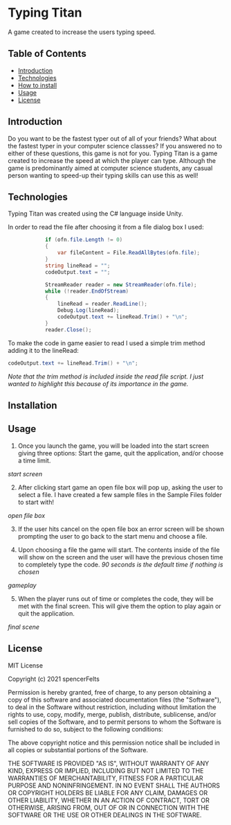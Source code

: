 # Typing Titan
A game created to increase the users typing speed.

## Table of Contents
- [Introduction](https://github.com/spencerFelts/TypingTitan#Introduction)
- [Technologies](https://github.com/spencerFelts/TypingTitan#Technologies)
- [How to install](https://github.com/spencerFelts/TypingTitan#Installation)
- [Usage](https://github.com/spencerFelts/TypingTitan#Usage)
- [License](https://github.com/spencerFelts/TypingTitan#License)

## Introduction
Do you want to be the fastest typer out of all of your friends? What about the fastest typer in your computer science classses? If you answered no to either of these questions, this game is not for you. Typing Titan is a game created to increase the speed at which the player can type. Although the game is predominantly aimed at computer science students, any casual person wanting to speed-up their typing skills can use this as well! 

## Technologies
Typing Titan was created using the C# language inside Unity.

In order to read the file after choosing it from a file dialog box I used:

```C#
            if (ofn.file.Length != 0)
            {
                var fileContent = File.ReadAllBytes(ofn.file);
            }
            string lineRead = "";
            codeOutput.text = "";

            StreamReader reader = new StreamReader(ofn.file);
            while (!reader.EndOfStream)
            {
                lineRead = reader.ReadLine();
                Debug.Log(lineRead);
                codeOutput.text += lineRead.Trim() + "\n";
            }
            reader.Close();
 ```

To make the code in game easier to read I used a simple trim method adding it to the lineRead:
```C#
codeOutput.text += lineRead.Trim() + "\n";
```
*Note that the trim method is included inside the read file script. I just wanted to highlight this because of its importance in the game.*

## Installation

## Usage
1. Once you launch the game, you will be loaded into the start screen giving three options: Start the game, quit the application, and/or choose a time limit. 

*start screen*

2. After clicking start game an open file box will pop up, asking the user to select a file. I have created a few sample files in the Sample Files folder to start with!

*open file box*

3. If the user hits cancel on the open file box an error screen will be shown prompting the user to go back to the start menu and choose a file.



4. Upon choosing a file the game will start. The contents inside of the file will show on the screen and the user will have the previous chosen time to completely type the code.
*90 seconds is the default time if nothing is chosen*

*gameplay*

5. When the player runs out of time or completes the code, they will be met with the final screen. This will give them the option to play again or quit the application.

*final scene*

## License
MIT License

Copyright (c) 2021 spencerFelts

Permission is hereby granted, free of charge, to any person obtaining a copy
of this software and associated documentation files (the "Software"), to deal
in the Software without restriction, including without limitation the rights
to use, copy, modify, merge, publish, distribute, sublicense, and/or sell
copies of the Software, and to permit persons to whom the Software is
furnished to do so, subject to the following conditions:

The above copyright notice and this permission notice shall be included in all
copies or substantial portions of the Software.

THE SOFTWARE IS PROVIDED "AS IS", WITHOUT WARRANTY OF ANY KIND, EXPRESS OR
IMPLIED, INCLUDING BUT NOT LIMITED TO THE WARRANTIES OF MERCHANTABILITY,
FITNESS FOR A PARTICULAR PURPOSE AND NONINFRINGEMENT. IN NO EVENT SHALL THE
AUTHORS OR COPYRIGHT HOLDERS BE LIABLE FOR ANY CLAIM, DAMAGES OR OTHER
LIABILITY, WHETHER IN AN ACTION OF CONTRACT, TORT OR OTHERWISE, ARISING FROM,
OUT OF OR IN CONNECTION WITH THE SOFTWARE OR THE USE OR OTHER DEALINGS IN THE
SOFTWARE.
